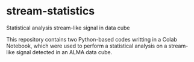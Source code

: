 # stream-statistics
Statistical analysis stream-like signal in data cube

This repository contains two Python-based codes writting in a Colab Notebook, which were used to perform a statistical analysis on a stream-like signal detected in an ALMA data cube.
